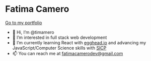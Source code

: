 # Fatima Camero
[Go to my portfolio](https://fbcamero.com/)
- 👋 Hi, I’m @timamero
- 👀 I’m interested in full stack web development
- 🌱 I’m currently learning React with [egghead.io](https://egghead.io/courses/the-beginner-s-guide-to-react) and advancing my JavaScript/Computer Science skills with [SICP](https://source-academy.github.io/interactive-sicp/index)
- 📫 You can reach me at fatimacamerodev@gmail.com

<!---
timamero/timamero is a ✨ special ✨ repository because its `README.md` (this file) appears on your GitHub profile.
You can click the Preview link to take a look at your changes.
--->
